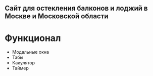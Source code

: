 ## Сайт для остекления балконов и лоджий в Москве и Московской области

# Функционал

* Модальные окна
* Табы
* Какулятор
* Таймер



